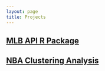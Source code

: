 ```yaml
---
layout: page
title: Projects
---
```


## [MLB API R Package](https://github.com/lizeyuyuz/MLB-API)

## [NBA Clustering Analysis](https://github.com/lizeyuyuz/NBA_Clustering)

